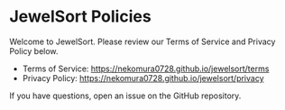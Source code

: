 # JewelSort Policies

Welcome to JewelSort. Please review our Terms of Service and Privacy Policy below.

- Terms of Service: https://nekomura0728.github.io/jewelsort/terms
- Privacy Policy: https://nekomura0728.github.io/jewelsort/privacy

If you have questions, open an issue on the GitHub repository.
